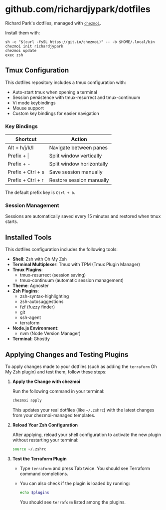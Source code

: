 # github.com/richardjypark/dotfiles

Richard Park's dotfiles, managed with [`chezmoi`](https://github.com/twpayne/chezmoi).

Install them with:

    sh -c "$(curl -fsSL https://git.io/chezmoi)" -- -b $HOME/.local/bin
    chezmoi init richardjypark
    chezmoi update
    exec zsh

## Tmux Configuration

This dotfiles repository includes a tmux configuration with:

- Auto-start tmux when opening a terminal
- Session persistence with tmux-resurrect and tmux-continuum
- Vi mode keybindings
- Mouse support
- Custom key bindings for easier navigation

### Key Bindings

| Shortcut          | Action                    |
| ----------------- | ------------------------- |
| Alt + h/j/k/l     | Navigate between panes    |
| Prefix + \|       | Split window vertically   |
| Prefix + -        | Split window horizontally |
| Prefix + Ctrl + s | Save session manually     |
| Prefix + Ctrl + r | Restore session manually  |

The default prefix key is `Ctrl + b`.

### Session Management

Sessions are automatically saved every 15 minutes and restored when tmux starts.

## Installed Tools

This dotfiles configuration includes the following tools:

- **Shell**: Zsh with Oh My Zsh
- **Terminal Multiplexer**: Tmux with TPM (Tmux Plugin Manager)
- **Tmux Plugins**:
  - tmux-resurrect (session saving)
  - tmux-continuum (automatic session management)
- **Theme**: Agnoster
- **Zsh Plugins**:
  - zsh-syntax-highlighting
  - zsh-autosuggestions
  - fzf (fuzzy finder)
  - git
  - ssh-agent
  - terraform
- **Node.js Environment**:
  - nvm (Node Version Manager)
- **Terminal**: Ghostty

## Applying Changes and Testing Plugins

To apply changes made to your dotfiles (such as adding the `terraform` Oh My Zsh plugin) and test them, follow these steps:

1. **Apply the Change with chezmoi**

   Run the following command in your terminal:

   ```sh
   chezmoi apply
   ```

   This updates your real dotfiles (like `~/.zshrc`) with the latest changes from your chezmoi-managed templates.

2. **Reload Your Zsh Configuration**

   After applying, reload your shell configuration to activate the new plugin without restarting your terminal:

   ```sh
   source ~/.zshrc
   ```

3. **Test the Terraform Plugin**

   - Type `terraform` and press Tab twice. You should see Terraform command completions.
   - You can also check if the plugin is loaded by running:

     ```sh
     echo $plugins
     ```

     You should see `terraform` listed among the plugins.

